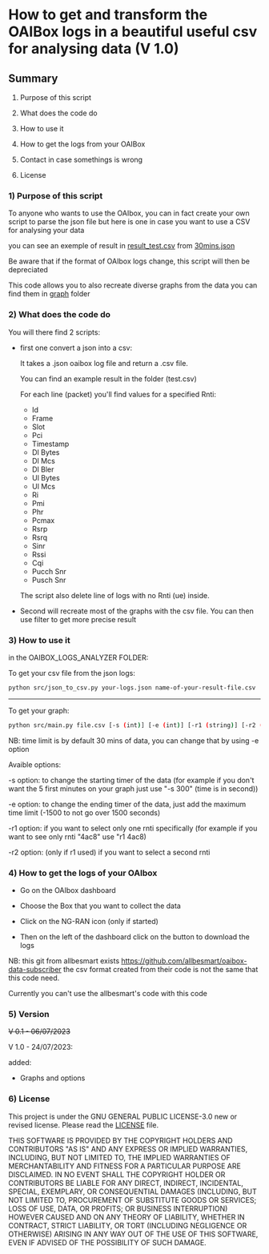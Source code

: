 # How to get and transform the OAIBox logs in a beautiful useful csv for analysing data (V 1.0)

## Summary

1) Purpose of this script

2) What does the code do

3) How to use it

4) How to get the logs from your OAIBox

5) Contact in case somethings is wrong

6) License

### 1) Purpose of this script

To anyone who wants to use the OAIbox, you can in fact create your own script to parse the json file but here is one in case you want to use a CSV for analysing your data

you can see an exemple of result in [result_test.csv](csv/result_test.csv) from [30mins.json](json/30mins.json)

Be aware that if the format of OAIbox logs change, this script will then be depreciated

This code allows you to also recreate diverse graphs from the data
you can find them in [graph](graph) folder


### 2) What does the code do

You will there find 2 scripts:

- first one convert a json into a csv:

    It takes a .json oaibox log file and return a .csv file.

    You can find an example result in the folder (test.csv)

    For each line (packet) you'll find values for a specified Rnti:

    - Id
    - Frame
    - Slot
    - Pci
    - Timestamp
    - Dl Bytes
    - Dl Mcs
    - Dl Bler
    - Ul Bytes
    - Ul Mcs
    - Ri
    - Pmi
    - Phr
    - Pcmax
    - Rsrp
    - Rsrq
    - Sinr
    - Rssi
    - Cqi
    - Pucch Snr
    - Pusch Snr

    The script also delete line of logs with no Rnti (ue) inside.

- Second will recreate most of the graphs with the csv file. You can then use filter to get more precise result

### 3) How to use it

in the OAIBOX_LOGS_ANALYZER FOLDER:

To get your csv file from the json logs:

```bash
python src/json_to_csv.py your-logs.json name-of-your-result-file.csv
```

---
To get your graph:


```bash
python src/main.py file.csv [-s (int)] [-e (int)] [-r1 (string)] [-r2 (string)] 
```

NB: time limit is by default 30 mins of data, you can change that by using -e option

Avaible options:

-s option: to change the starting timer of the data (for example if you don't want the 5 first minutes on your graph just use "-s 300" (time is in second))

-e option: to change the ending timer of the data, just add the maximum time limit (-1500 to not go over 1500 seconds)

-r1 option: if you want to select only one rnti specifically (for example if you want to see only rnti "4ac8" use "r1 4ac8)

-r2 option: (only if r1 used) if you want to select a second rnti


### 4) How to get the logs of your OAIbox

- Go on the OAIbox dashboard

- Choose the Box that you want to collect the data

- Click on the NG-RAN icon (only if started)

- Then on the left of the dashboard click on the button to download the logs

NB: this git from allbesmart exists https://github.com/allbesmart/oaibox-data-subscriber
the csv format created from their code is not the same that this code need.

Currently you can't use the allbesmart's code with this code


### 5) Version

~~V 0.1 - 06/07/2023~~

V 1.0 - 24/07/2023:

added:

- Graphs and options

### 6) License

This project is under the GNU GENERAL PUBLIC LICENSE-3.0 new or revised license. Please read the [LICENSE](LICENSE) file.

THIS SOFTWARE IS PROVIDED BY THE COPYRIGHT HOLDERS AND CONTRIBUTORS "AS IS" AND ANY EXPRESS OR IMPLIED WARRANTIES, INCLUDING, BUT NOT LIMITED TO, THE IMPLIED WARRANTIES OF MERCHANTABILITY AND FITNESS FOR A PARTICULAR PURPOSE ARE DISCLAIMED. IN NO EVENT SHALL THE COPYRIGHT HOLDER OR CONTRIBUTORS BE LIABLE FOR ANY DIRECT, INDIRECT, INCIDENTAL, SPECIAL, EXEMPLARY, OR CONSEQUENTIAL DAMAGES (INCLUDING, BUT NOT LIMITED TO, PROCUREMENT OF SUBSTITUTE GOODS OR SERVICES; LOSS OF USE, DATA, OR PROFITS; OR BUSINESS INTERRUPTION) HOWEVER CAUSED AND ON ANY THEORY OF LIABILITY, WHETHER IN CONTRACT, STRICT LIABILITY, OR TORT (INCLUDING NEGLIGENCE OR OTHERWISE) ARISING IN ANY WAY OUT OF THE USE OF THIS SOFTWARE, EVEN IF ADVISED OF THE POSSIBILITY OF SUCH DAMAGE.

